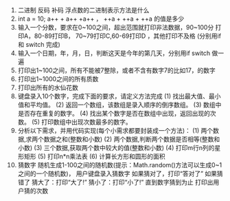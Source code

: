 1.  二进制 反码 补码  浮点数的二进制表示方法是什么
2. int a = 10; a++ + a++ +a++ ，   ++a + ++a + ++a 的值是多少
3. 输入一个分数，要求在0~100之间，超出范围就打印非法数据，90~100分 打印A，80-89打印B，
   70~79打印C,60-69打印D ，其他打印不及格 (分别用if 和 switch 完成)
4. 输入一个日期，年，月，日，判断这天是今年的第几天，分别用if switch 做一遍
5. 打印出1~100之间，所有不能被7整除，或者不含有数字7的比如17，的数字
6. 打印出1~1000之间的所有质数
7. 打印出所有的水仙花数
8. 键盘录入10个数字，完成下面的要求，请定义方法完成
    (1)	找出最大值、最小值和平均值。
    (2)	返回一个数组，该数组是录入顺序的倒序数组。
    (3)	数组中是否存在重复的数字。
    (4)	找出某个数字是否在数组中出现，返回出现的次数。
    (5)	打印数组中出现次数最多的数字。
9. 分析以下需求，并用代码实现(每个小需求都要封装成一个方法)：
    (1)	两个数据,求两个数据之和(整数和小数)
    (2)	两个数据,判断两个数据是否相等(整数和小数)
    (3)	三个数据,获取两个数中较大的值(整数和小数)
    (4)	打印m行n列的星形矩形
    (5)	打印n*n乘法表
    (6)	计算长方形和圆形的面积
10. 猜数字
    随机生成1-100之间的随机数(提示：Math.random()方法可以生成0~1之间的一个随机数)，
    用户键盘录入猜数字
    如果猜对了，打印“答对了”
    如果猜错了
    猜大了：打印“大了!”
    猜小了：打印“小了!”
    直到数字猜到为止
    打印出用户猜的次数


